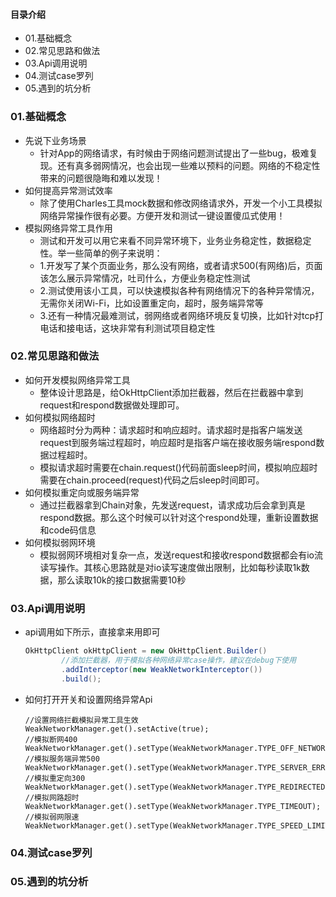 #### 目录介绍
- 01.基础概念
- 02.常见思路和做法
- 03.Api调用说明
- 04.测试case罗列
- 05.遇到的坑分析



### 01.基础概念
- 先说下业务场景
    - 针对App的网络请求，有时候由于网络问题测试提出了一些bug，极难复现。还有真多弱网情况，也会出现一些难以预料的问题。网络的不稳定性带来的问题很隐晦和难以发现！
- 如何提高异常测试效率
    - 除了使用Charles工具mock数据和修改网络请求外，开发一个小工具模拟网络异常操作很有必要。方便开发和测试一键设置傻瓜式使用！
- 模拟网络异常工具作用
    - 测试和开发可以用它来看不同异常环境下，业务业务稳定性，数据稳定性。举一些简单的例子来说明：
    - 1.开发写了某个页面业务，那么没有网络，或者请求500(有网络)后，页面该怎么展示异常情况，吐司什么，方便业务稳定性测试
    - 2.测试使用该小工具，可以快速模拟各种有网络情况下的各种异常情况，无需你关闭Wi-Fi，比如设置重定向，超时，服务端异常等
    - 3.还有一种情况最难测试，弱网络或者网络环境反复切换，比如针对tcp打电话和接电话，这块非常有利测试项目稳定性



### 02.常见思路和做法
- 如何开发模拟网络异常工具
    - 整体设计思路是，给OkHttpClient添加拦截器，然后在拦截器中拿到request和respond数据做处理即可。
- 如何模拟网络超时
    - 网络超时分为两种：请求超时和响应超时。请求超时是指客户端发送request到服务端过程超时，响应超时是指客户端在接收服务端respond数据过程超时。
    - 模拟请求超时需要在chain.request()代码前面sleep时间，模拟响应超时需要在chain.proceed(request)代码之后sleep时间即可。
- 如何模拟重定向或服务端异常
    - 通过拦截器拿到Chain对象，先发送request，请求成功后会拿到真是respond数据。那么这个时候可以针对这个respond处理，重新设置数据和code码信息
- 如何模拟弱网环境
    - 模拟弱网环境相对复杂一点，发送request和接收respond数据都会有io流读写操作。其核心思路就是对io读写速度做出限制，比如每秒读取1k数据，那么读取10k的接口数据需要10秒



### 03.Api调用说明
- api调用如下所示，直接拿来用即可
    ``` java
    OkHttpClient okHttpClient = new OkHttpClient.Builder()
            //添加拦截器，用于模拟各种网络异常case操作，建议在debug下使用
            .addInterceptor(new WeakNetworkInterceptor())
            .build();
    ```
- 如何打开开关和设置网络异常Api
    ```
    //设置网络拦截模拟异常工具生效
    WeakNetworkManager.get().setActive(true);
    //模拟断网400
    WeakNetworkManager.get().setType(WeakNetworkManager.TYPE_OFF_NETWORK);
    //模拟服务端异常500
    WeakNetworkManager.get().setType(WeakNetworkManager.TYPE_SERVER_ERROR);
    //模拟重定向300
    WeakNetworkManager.get().setType(WeakNetworkManager.TYPE_REDIRECTED);
    //模拟网路超时
    WeakNetworkManager.get().setType(WeakNetworkManager.TYPE_TIMEOUT);
    //模拟弱网限速
    WeakNetworkManager.get().setType(WeakNetworkManager.TYPE_SPEED_LIMIT);
    ```



### 04.测试case罗列



### 05.遇到的坑分析






